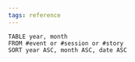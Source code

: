 ```yaml
---
tags: reference
---
```


```dataview
TABLE year, month
FROM #event or #session or #story
SORT year ASC, month ASC, date ASC
```
